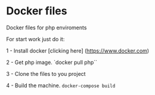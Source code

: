 # Docker files
Docker files for php enviroments

For start work just do it:

1 - Install docker [clicking here] (https://www.docker.com)

2 - Get php image. `docker pull php``

3 - Clone the files to you project

4 - Build the machine. `docker-compose build` 
